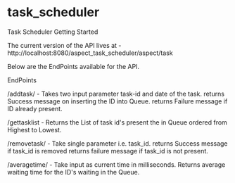 # task_scheduler
Task Scheduler 
Getting Started

The current version of the API lives at  - http://localhost:8080/aspect_task_scheduler/aspect/task

Below are the EndPoints available for the API. 

EndPoints

/addtask/		-		Takes two input parameter task-id and date of the task.
						returns Success message on inserting the ID into Queue. 
						returns Failure message if ID already present. 
						
/gettasklist	-		Returns the List of task id's present the in Queue ordered from Highest to Lowest.

/removetask/	-		Take single parameter i.e. task_id.
						returns Success message if task_id is removed
						returns failure message if task_id is not present. 
						

/averagetime/    -      Take input as current time in milliseconds. 
						Returns average waiting time for the ID's waiting in the Queue. 
						
